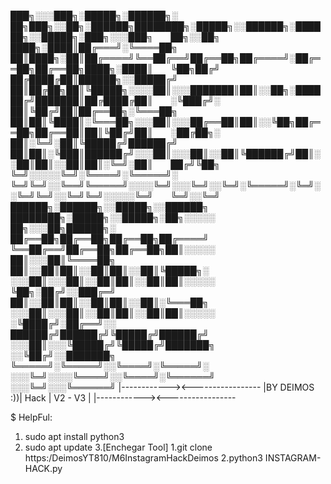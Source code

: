 
███╗░░░███╗░█████╗░██████╗░  ██╗███╗░░██╗░██████╗████████╗░█████╗░░██████╗░██████╗░░█████╗░███╗░░░███╗  ██╗░░██╗
████╗░████║██╔═══╝░╚════██╗  ██║████╗░██║██╔════╝╚══██╔══╝██╔══██╗██╔════╝░██╔══██╗██╔══██╗████╗░████║  ╚██╗██╔╝
██╔████╔██║██████╗░░█████╔╝  ██║██╔██╗██║╚█████╗░░░░██║░░░███████║██║░░██╗░██████╔╝███████║██╔████╔██║  ░╚███╔╝░
██║╚██╔╝██║██╔══██╗░╚═══██╗  ██║██║╚████║░╚═══██╗░░░██║░░░██╔══██║██║░░╚██╗██╔══██╗██╔══██║██║╚██╔╝██║  ░██╔██╗░
██║░╚═╝░██║╚█████╔╝██████╔╝  ██║██║░╚███║██████╔╝░░░██║░░░██║░░██║╚██████╔╝██║░░██║██║░░██║██║░╚═╝░██║  ██╔╝╚██╗
╚═╝░░░░░╚═╝░╚════╝░╚═════╝░  ╚═╝╚═╝░░╚══╝╚═════╝░░░░╚═╝░░░╚═╝░░╚═╝░╚═════╝░╚═╝░░╚═╝╚═╝░░╚═╝╚═╝░░░░░╚═╝  ╚═╝░░╚═╝
██████╗░██████╗░░█████╗░░██████╗  ████████╗░█████╗░░█████╗░██╗░░░░░  ██╗░░░██╗██████╗░
██╔══██╗██╔══██╗██╔══██╗██╔════╝  ╚══██╔══╝██╔══██╗██╔══██╗██║░░░░░  ██║░░░██║╚════██╗
██║░░██║██║░░██║██║░░██║╚█████╗░  ░░░██║░░░██║░░██║██║░░██║██║░░░░░  ╚██╗░██╔╝░░███╔═╝
██║░░██║██║░░██║██║░░██║░╚═══██╗  ░░░██║░░░██║░░██║██║░░██║██║░░░░░  ░╚████╔╝░██╔══╝░░
██████╔╝██████╔╝╚█████╔╝██████╔╝  ░░░██║░░░╚█████╔╝╚█████╔╝███████╗  ░░╚██╔╝░░███████╗
╚═════╝░╚═════╝░░╚════╝░╚═════╝░  ░░░╚═╝░░░░╚════╝░░╚════╝░╚══════╝  ░░░╚═╝░░░╚══════╝
|------------><-----------------
|BY DEIMOS :))| Hack | V2 - V3 | 
|------------><-----------------

$ HelpFul:

1. sudo apt install python3
2. sudo apt update
3.[Enchegar Tool]
1.git clone https:/DeimosYT810/M6InstagramHackDeimos
2.python3 INSTAGRAM-HACK.py
